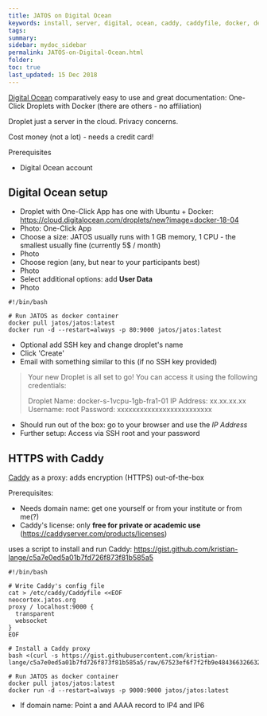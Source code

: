 ```yaml
---
title: JATOS on Digital Ocean
keywords: install, server, digital, ocean, caddy, caddyfile, docker, deploy
tags:
summary:
sidebar: mydoc_sidebar
permalink: JATOS-on-Digital-Ocean.html
folder:
toc: true
last_updated: 15 Dec 2018
---
```


[Digital Ocean](https://cloud.digitalocean.com) comparatively easy to use and great documentation: One-Click Droplets with Docker 
(there are others - no affiliation)

Droplet just a server in the cloud. Privacy concerns.

Cost money (not a lot) - needs a credit card!

Prerequisites
* Digital Ocean account

## Digital Ocean setup

* Droplet with One-Click App has one with Ubuntu + Docker: https://cloud.digitalocean.com/droplets/new?image=docker-18-04
* Photo: One-Click App
* Choose a size: JATOS usually runs with 1 GB memory, 1 CPU - the smallest usually fine (currently 5$ / month)
* Photo
* Choose region (any, but near to your participants best)
* Photo
* Select additional options: add **User Data**
* Photo 

```shell
#!/bin/bash

# Run JATOS as docker container
docker pull jatos/jatos:latest
docker run -d --restart=always -p 80:9000 jatos/jatos:latest
```

* Optional add SSH key and change droplet's name
* Click 'Create'
* Email with something similar to this (if no SSH key provided)

> Your new Droplet is all set to go! You can access it using the following credentials:
> 
> Droplet Name: docker-s-1vcpu-1gb-fra1-01
> IP Address: xx.xx.xx.xx
> Username: root
> Password: xxxxxxxxxxxxxxxxxxxxxxxxx

* Should run out of the box: go to your browser and use the _IP Address_
* Further setup: Access via SSH root and your password

## HTTPS with Caddy

[Caddy](https://caddyserver.com/) as a proxy: adds encryption (HTTPS) out-of-the-box

Prerequisites:
* Needs domain name: get one yourself or from your institute or from me(?)
* Caddy's license: only **free for private or academic use** (https://caddyserver.com/products/licenses)

uses a script to install and run Caddy: https://gist.github.com/kristian-lange/c5a7e0ed5a01b7fd726f873f81b585a5

```shell
#!/bin/bash

# Write Caddy's config file
cat > /etc/caddy/Caddyfile <<EOF
neocortex.jatos.org
proxy / localhost:9000 {
  transparent
  websocket
}
EOF

# Install a Caddy proxy
bash <(curl -s https://gist.githubusercontent.com/kristian-lange/c5a7e0ed5a01b7fd726f873f81b585a5/raw/67523ef6f7f2fb9e48436632663259d9db65eb79/caddy.sh)

# Run JATOS as docker container
docker pull jatos/jatos:latest
docker run -d --restart=always -p 9000:9000 jatos/jatos:latest
```

* If domain name: Point a and AAAA record to IP4 and IP6
